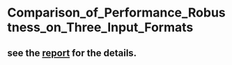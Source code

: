 # Comparison_of_Performance_Robustness_on_Three_Input_Formats
## see the [report](./report.pdf) for the details.
